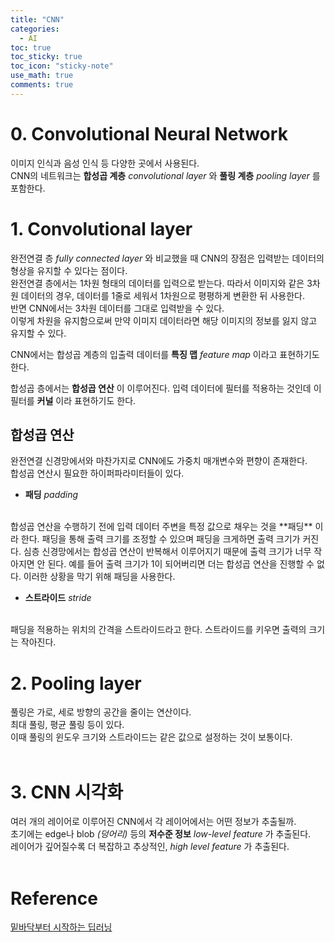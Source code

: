 ```yaml
---
title: "CNN"
categories:
  - AI
toc: true
toc_sticky: true
toc_icon: "sticky-note"
use_math: true
comments: true
---
```

 
# 0. Convolutional Neural Network
이미지 인식과 음성 인식 등 다양한 곳에서 사용된다.     
CNN의 네트워크는 **합성곱 계층** _convolutional layer_ 와 **풀링 계층** _pooling layer_ 를 포함한다.
<br/>

# 1. Convolutional layer
완전연결 층 _fully connected layer_ 와 비교했을 때 CNN의 장점은 입력받는 데이터의 형상을 유지할 수 있다는 점이다.   
완전연결 층에서는 1차원 형태의 데이터를 입력으로 받는다. 따라서 이미지와 같은 3차원 데이터의 경우, 데이터를 1줄로 세워서 1차원으로 평평하게 변환한 뒤 사용한다.          
반면 CNN에서는 3차원 데이터를 그대로 입력받을 수 있다.     
이렇게 차원을 유지함으로써 만약 이미지 데이터라면 해당 이미지의 정보를 잃지 않고 유지할 수 있다.
<br/>

CNN에서는 합성곱 계층의 입출력 데이터를 **특징 맵** _feature map_ 이라고 표현하기도 한다.
<br/>

합성곱 층에서는 **합성곱 연산** 이 이루어진다. 입력 데이터에 필터를 적용하는 것인데 이 필터를 **커널** 이라 표현하기도 한다.
<br/>

## 합성곱 연산
완전연결 신경망에서와 마찬가지로 CNN에도 가중치 매개변수와 편향이 존재한다.     
합성곱 연산시 필요한 하이퍼파라미터들이 있다.     
- **패딩** _padding_        
<br/>
합성곱 연산을 수행하기 전에 입력 데이터 주변을 특정 값으로 채우는 것을 **패딩** 이라 한다.          
패딩을 통해 출력 크기를 조정할 수 있으며 패딩을 크게하면 출력 크기가 커진다.     
심층 신경망에서는 합성곱 연산이 반복해서 이루어지기 때문에 출력 크기가 너무 작아지면 안 된다. 예를 들어 출력 크기가 1이 되어버리면 더는 합성곱 연산을 진행할 수 없다. 이러한 상황을 막기 위해 패딩을 사용한다. 
<br/>

- **스트라이드** _stride_        
<br/>
패딩을 적용하는 위치의 간격을 스트라이드라고 한다.          
스트라이드를 키우면 출력의 크기는 작아진다.       
<br/>

# 2. Pooling layer
풀링은 가로, 세로 방향의 공간을 줄이는 연산이다.     
최대 풀링, 평균 풀링 등이 있다.     
이때 풀링의 윈도우 크기와 스트라이드는 같은 값으로 설정하는 것이 보통이다.      
<br/>

# 3. CNN 시각화
여러 개의 레이어로 이루어진 CNN에서 각 레이어에서는 어떤 정보가 추출될까.    
초기에는 edge나 blob _(덩어리)_ 등의 **저수준 정보** _low-level feature_ 가 추출된다.    
레이어가 깊어질수록 더 복잡하고 추상적인, _high level feature_ 가 추출된다.    
<br/>

# Reference
[밑바닥부터 시작하는 딥러닝 ](https://www.yes24.com/Product/Goods/34970929)
